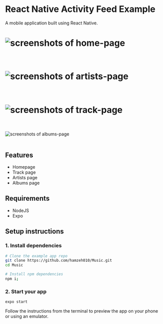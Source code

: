 # React Native Activity Feed Example

A mobile application built using React Native.

![screenshots of home-page](https://sondos.s3.ca-central-1.amazonaws.com/images/homepage.png)
<br /><br />
===================================================================================================================
![screenshots of artists-page](https://sondos.s3.ca-central-1.amazonaws.com/images/artistpage.png)
<br /><br />
===================================================================================================================

![screenshots of track-page](https://sondos.s3.ca-central-1.amazonaws.com/images/trackpage.png)
<br /><br />
===================================================================================================================

![screenshots of albums-page](https://sondos.s3.ca-central-1.amazonaws.com/images/albumspage.png)
<br /><br />

## Features

- Homepage
- Track page
- Artists page
- Albums page

## Requirements

- NodeJS
- Expo

## Setup instructions

### 1. Install dependencies

```sh
# Clone the example app repo
git clone https://github.com/hamzeh010/Music.git
cd Music

# Install npm dependencies
npm i;
```

### 2. Start your app

```
expo start
```

Follow the instructions from the terminal to preview the app on your phone or using an emulator.